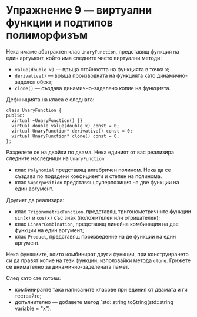 # Упражнение 9 — виртуални функции и подтипов полиморфизъм

Нека имаме абстрактен клас `UnaryFunction`, представящ функция на един аргумент, който има следните чисто виртуални методи:

* `value(double x)` — връща стойността на функцията в точка x;
* `derivative()` — връща производната на функцията като динамично-заделен обект;
* `clone()` — създава динамично-заделено копие на функцията.

Дефиницията на класа е следната:

    class UnaryFunction {
    public:
      virtual ~UnaryFunction() {}
      virtual double value(double x) const = 0;
      virtual UnaryFunction* derivative() const = 0;
      virtual UnaryFunction* clone() const = 0;
    };

Разделете се на двойки по двама. Нека единият от вас реализира следните наследници на `UnaryFunction`:

* клас `Polynomial` представящ алгебричен полином. Нека да се създава по подадени коефициенти и степен на полинома.
* клас `Superposition` представящ суперпозиция на две функции на един аргумент.

Другият да реализира:

* клас `TrigonometricFunction`, представящ тригонометричните функции `sin(x)` и `cos(x)` със знак (положителен или отрицателен);
* клас `LinearCombination`, представящ линейна комбинация на две функции на един аргумент;
* клас `Product`, представящ произведение на де функции на един аргумент.

Нека функциите, които комбинират други функции, при конструирането си да правят копие на тези функции, използвайки метода `clone`. Грижете се внимателно за динамично-заделената памет.

След като сте готови:

* комбинирайте така написаните класове при единия от двамата и ги тествайте;
* допълнително — добавете метод `std::string toString(std::string variable = "x").
